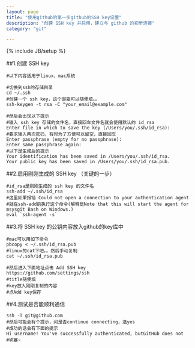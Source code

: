 ```yaml
---
layout: page
title: "使用github的第一步github的SSH key设置"
description: "创建 SSH key 并启用，建立与 github 的初步连接"
category: "git"

---
```

{% include JB/setup %}

##1.创建 SSH key

	#以下内容适用于linux、mac系统
	
	#切换到ssh的存储目录
	cd ~/.ssh
	#创建一个 ssh key，这个邮箱可以随便填。。
	ssh-keygen -t rsa -C "your_email@example.com"
	
	#然后会出现以下提示
	#输入 ssh key 存储的文件名，直接回车文件名就会使用默认的 id_rsa
	Enter file in which to save the key (/Users/you/.ssh/id_rsa): 
	#要求输入两次密码，有时为了方便可以留空，直接回车
	Enter passphrase (empty for no passphrase):
	Enter same passphrase again:	
	#以下是生成后的提示
	Your identification has been saved in /Users/you/.ssh/id_rsa.
	Your public key has been saved in /Users/you/.ssh/id_rsa.pub.
	
##2.启用刚刚生成的 SSH key （关键的一步）
	
	#id_rsa是刚刚生成的 ssh key 的文件名
	ssh-add ~/.ssh/id_rsa
	#这里如果报错 Could not open a connection to your authentication agent
	#就在ssh-add前执行这个命令(解释是Note that this will start the agent for msysgit Bash on Windows.)
	eval `ssh-agent -s`
	
##3.将 SSH key 的公钥内容放入github的key库中
	
	#mac可以用如下命令
	pbcopy < ~/.ssh/id_rsa.pub
	#linux的cat下吧。。然后手动复制
	cat ~/.ssh/id_rsa.pub
	
	#然后进入下面地址点击 Add SSH key
	https://github.com/settings/ssh
	#title随便填
	#key放入刚刚复制的内容
	#点Add key保存
	
##4.测试是否能顺利通信
	
	ssh -T git@github.com
	#然后可能会有个提示，问是否continue connecting，选yes
	#成功的话会有下面的提示
	Hi username! You've successfully authenticated, butGitHub does not
	#坎塞~
